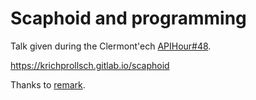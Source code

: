 # Scaphoid and programming

Talk given during the Clermont'ech [APIHour#48](https://www.clermontech.org/api-hours/api-hour-48.html).

https://krichprollsch.gitlab.io/scaphoid

Thanks to [remark](https://remarkjs.com/).
